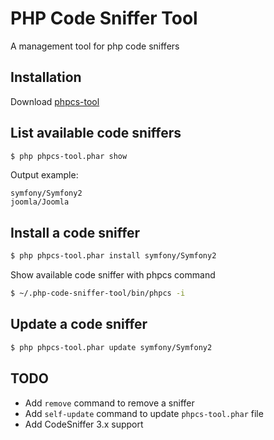 PHP Code Sniffer Tool
=====================

A management tool for php code sniffers

## Installation

Download [phpcs-tool](https://github.com/LeoOnTheEarth/php-code-sniffer-tool/releases/download/0.0.7/phpcs-tool.phar)

## List available code sniffers

```bash
$ php phpcs-tool.phar show
```

Output example:

```
symfony/Symfony2
joomla/Joomla
```

## Install a code sniffer

```bash
$ php phpcs-tool.phar install symfony/Symfony2
```

Show available code sniffer with phpcs command

```bash
$ ~/.php-code-sniffer-tool/bin/phpcs -i
```

## Update a code sniffer

```bash
$ php phpcs-tool.phar update symfony/Symfony2
```

## TODO

- Add `remove` command to remove a sniffer
- Add `self-update` command to update `phpcs-tool.phar` file
- Add CodeSniffer 3.x support
